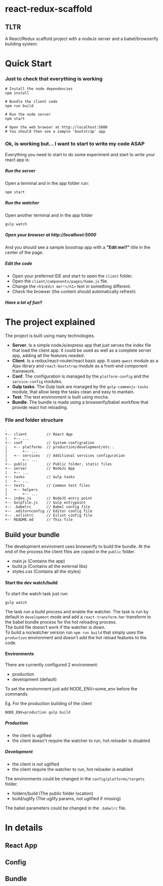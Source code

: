 # react-redux-scaffold 

## TLTR
A React/Redux scaffold project with a nodeJs server and a babel/browserify building system.

# Quick Start

### Just to check that everything is working
```
# Install the node dependencies
npm install

# Bundle the client code
npm run build

# Run the node server
npm start

# Open the web browser at http://localhost:5000
# You should then see a sample 'bootstrap' app
```

### Ok, is working but... I want to start to write my code ASAP

Everything you need to start to do some experiment and start to write your react app is:

##### Run the server 
Open a terminal and in the app folder run:

```npm start```

##### Run the watcher
Open another terminal and in the app folder 

```gulp watch```

##### Open your browser at http://localhost:5000
And you should see a sample boostrap app with a <b>"Edit me!!"</b> title in the center of the page.

##### Edit the code
 * Open your preferred IDE and start to open the ```client``` folder.
 * Open the `client/components/pages/home.js` file.
 * Change the `<h1>Edit me!!</h1>` text in something different.
 * Check the browser (the content should automatically refresh)

##### Have a lot of fun!!

# The project explained

The project is built using many technologies.

 * <b>Server</b>. Is a simple nodeJs/express app that just serves the index file that load the client app. It could be used as well as a complete server app, adding all the features needed.
 * <b>Client</b>. Is a redux/react-router/react basic app. It uses ```qwest``` module as a Ajax library and `react-bootstrap` module as a front-end component framework.
 * <b>Conf</b>. The configuration is managed by the `platform-config` and the `service-config` modules.
 * <b>Gulp tasks</b>. The Gulp task are managed by the `gulp-commonjs-tasks` module, that allow keep the tasks clean and easy to mantain.
 * <b>Test</b>. The test environment is built using mocha.
 * <b>Bundle</b>. The bundle is made using a browserify/babel workflow that provide react hot reloading.  

### File and folder structure

```
.
+-- client         // React App
|   +-- ...
+-- conf           // System configration
|   +-- platforms  // production/development/etc..
|       +-- ...
|   +-- services   // Additional services configuration
|       +-- ...
+-- public         // Public folder, static files
+-- server         // NodeJs App
|   +-- ...
+-- tasks          // Gulp tasks
|   +-- ...
+-- tests          // Common test files
|   +-- helpers
|       +-- ...
+-- index.js       // NodeJS entry point
+-- Gulpfile.js    // Gulp entrypoint
+-- .babelrc       // Babel config file
+-- .editornconfig // Editor config file
+-- .eslintrc      // Eslint config file
+-- README.md      // This file

```

## Build your bundle
The development enviroment uses browserify to build the bundle. At the end of the process the client files are copied in the ```public``` folder.

 * main.js (Contains the app)
 * build.js (Contains all the external libs)
 * styles.css (Contains all the styles)

#### Start the dev watch/build

To start the watch task just run:

```
gulp watch
```
The task run a build process and enable the watcher. The task is run by default in `development` mode and add a `react-transform-hmr` transform to the babel bundle process for the hot reloading process.<br> 
The build file doesn't work if the watcher is down. <br>
To build a no/watcher version run ```npm run build``` that simply uses the `production` environment and doesn't add the hot reload features to the code.

#### Environments

There are currently configured 2 environment:

 * production
 * development (default)

To set the environment just add NODE_ENV=some_env before the commands.

Eg. For the production building of the client
```
NODE_ENV=production gulp build
```
##### Production
 * the client is uglified
 * the client doesn't require the watcher to run, hot reloader is disabled

##### Development
 * the client is not uglified
 * the client require the watcher to run, hot reloader is enabled

The environments could be changed in the `config/platforms/targets` folder.
 
 * folders/build (The public folder location)
 * build/uglify (The uglify params, not uglified if missing)

The babel parameters could be changed in the `.babelrc` file.


# In details

## React App
 
## Config

## Bundle

 